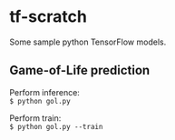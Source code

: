 # tf-scratch
Some sample python TensorFlow models.

## Game-of-Life prediction
Perform inference:<br>
`$ python gol.py`

Perform train:<br>
`$ python gol.py --train`

